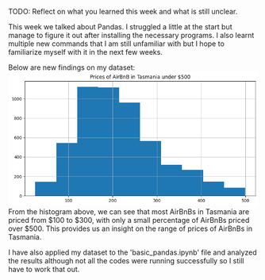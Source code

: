 TODO: Reflect on what you learned this week and what is still unclear.

This week we talked about Pandas. I struggled a little at the start but manage to figure it out after installing the necessary programs. I also learnt multiple new commands that I am still unfamiliar with but I hope to familiarize myself with it in the next few weeks.

Below are new findings on my dataset:
![Alt text](output.png)
From the histogram above, we can see that most AirBnBs in Tasmania are priced from $100 to $300, with only a small percentage of AirBnBs priced over $500. This provides us an insight on the range of prices of AirBnBs in Tasmania.

I have also applied my dataset to the 'basic_pandas.ipynb' file and analyzed the results although not all the codes were running successfully so I still have to work that out.